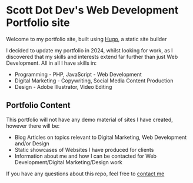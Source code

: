 # Scott Dot Dev's Web Development Portfolio site

Welcome to my portfolio site, built using [Hugo](https://gohugo.io/), a static site builder

I decided to update my portfolio in 2024, whilst looking for work, as I discovered that my skills and interests extend far further than just Web Development. All in all I have skills in:

- Programming - PHP, JavaScript - Web Development
- Digital Marketing - Copywriting, Social Media Content Production
- Design - Adobe Illustrator, Video Editing

## Portfolio Content

This portfolio will not have any demo material of sites I have created, however there will be:

- Blog Articles on topics relevant to Digital Marketing, Web Development and/or Design
- Static showcases of Websites I have produced for clients
- Information about me and how I can be contacted for Web Development/Digital Marketing/Design work

If you have any questions about this repo, feel free to [contact me](mailto:scottwebdev@proton.me?subject=services%20enquiry)
